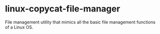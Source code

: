 # linux-copycat-file-manager
File management utility that mimics all the basic file management functions of a Linux OS.
